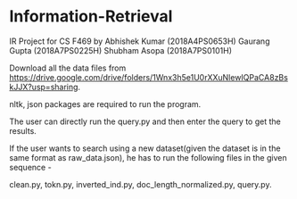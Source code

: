 # Information-Retrieval

IR Project for CS F469 by
Abhishek Kumar (2018A4PS0653H)
Gaurang Gupta (2018A7PS0225H)
Shubham Asopa (2018A7PS0101H)

Download all the data files from https://drive.google.com/drive/folders/1Wnx3h5e1U0rXXuNlewIQPaCA8zBskJJX?usp=sharing.

nltk, json packages are required to run the program.

The user can directly run the query.py and then enter the query to get the results.

If the user wants to search using a new dataset(given the dataset is in the same format as raw_data.json), he has to run the following files in the given sequence - 

clean.py, tokn.py, inverted_ind.py, doc_length_normalized.py, query.py.